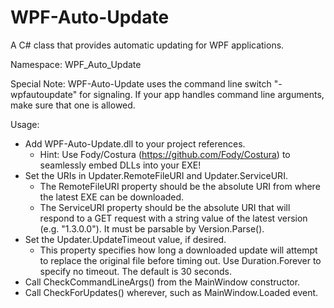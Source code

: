 # WPF-Auto-Update
A C# class that provides automatic updating for WPF applications.

Namespace: WPF_Auto_Update

Special Note: WPF-Auto-Update uses the command line switch "-wpfautoupdate" for signaling.  If your app handles command line arguments, make sure that one is allowed.

Usage:
* Add WPF-Auto-Update.dll to your project references.
  * Hint: Use Fody/Costura (https://github.com/Fody/Costura) to seamlessly embed DLLs into your EXE!
* Set the URIs in Updater.RemoteFileURI and Updater.ServiceURI.
  * The RemoteFileURI property should be the absolute URI from where the latest EXE can be downloaded.
  * The ServiceURI property should be the absolute URI that will respond to a GET request with a string value of the latest version (e.g. "1.3.0.0").  It must be parsable by Version.Parse().
* Set the Updater.UpdateTimeout value, if desired.
  * This property specifies how long a downloaded update will attempt to replace the original file before timing out.  Use Duration.Forever to specify no timeout.  The default is 30 seconds.
* Call CheckCommandLineArgs() from the MainWindow constructor.
* Call CheckForUpdates() wherever, such as MainWindow.Loaded event.